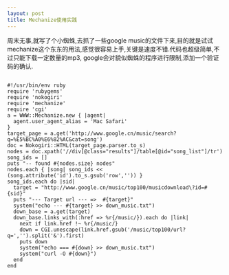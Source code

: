 ```yaml
---
layout: post
title: Mechanize使用实践
---
```


周末无事,就写了个小蜘蛛,去抓了一些google music的文件下来,目的就是试试mechanize这个东东的用法,感觉很容易上手,关键是速度不错.代码也超级简单,不过只能下载一定数量的mp3, google会对貌似蜘蛛的程序进行限制,添加一个验证码的确认.
<pre><code>
#!/usr/bin/env ruby
require 'rubygems'
require 'nokogiri'
require 'mechanize'
require 'cgi'
a = WWW::Mechanize.new { |agent|
  agent.user_agent_alias = 'Mac Safari'
}
target_page = a.get('http://www.google.cn/music/search?q=%E5%BC%A0%E6%82%AC&cat=song')
doc = Nokogiri::HTML(target_page.parser.to_s)
nodes = doc.xpath('//div[@class="results"]/table[@id="song_list"]/tr')
song_ids = []
puts "-- found #{nodes.size} nodes"
nodes.each { |song| song_ids << (song.attribute('id').to_s.gsub('row','')) }
song_ids.each do |sid|
  target = "http://www.google.cn/music/top100/musicdownload\?id=#{sid}"
  puts "--- Target url --- =>  #{target}"
  system("echo --- #{target} >> down_music.txt")
  down_base = a.get(target)
  down_base.links_with(:href => %r{/music/}).each do |link|
    next if link.href !~ %r{/music/}
    down = CGI.unescape(link.href.gsub('/music/top100/url?q=','').split('&').first)
    puts down
    system("echo === #{down} >> down_music.txt")
    system("curl -O #{down}")
  end
end
</code></pre>
